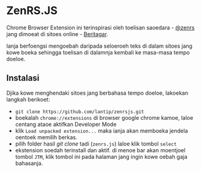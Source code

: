 ZenRS.JS
========

Chrome Browser Extension ini terinspirasi oleh toelisan saoedara - [@zenrs](http://twitter.com/zenrs) jang dimoeat di sitoes online - [Beritagar](http://beritagar.id/artikel/telatah/tiga-bidji-dari-om-ben).

Ianja berfoengsi mengoebah daripada seloeroeh teks di dalam sitoes jang kowe boeka sehingga toelisan di dalamnja kembali ke masa-masa tempo doeloe.


Instalasi
------------------
Djika kowe menghendaki sitoes jang berbahasa tempo doeloe, lakoekan langkah berikoet:

- `git clone https://github.com/lantip/zenrsjs.git`
- boekalah `chrome://extensions` di browser google chrome kamoe, laloe centang ataoe aktifkan Developer Mode
- klik `Load unpacked extension...` maka ianja akan memboeka jendela oentoek memilih berkas.
- pilih folder hasil _git clone_ tadi (`zenrs.js`) laloe klik tombol `select`
- ekstension soedah terinstall dan aktif. di menoe bar akan moentjoel tombol `JTM`, klik tombol ini pada halaman jang ingin kowe oebah gaja bahasanja.
